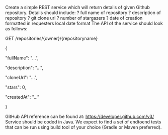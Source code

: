 Create a simple REST service which will return details of given Github repository. Details should
include:
? full name of repository
? description of repository
? git clone url
? number of stargazers
? date of creation formatted in requesters local date format
The API of the service should look as follows:

GET /repositories/{owner}/{repository­name}

{

"fullName": "...",

"description": "...",

"cloneUrl": "...",

"stars": 0,

"createdAt": "..."

}

GitHub API reference can be found at: https://developer.github.com/v3/
Service should be coded in Java. We expect to find a set of end­to­end tests that can be run
using build tool of your choice (Gradle or Maven preferred).
